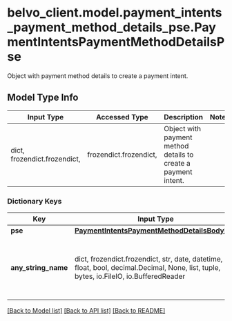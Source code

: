 # belvo_client.model.payment_intents_payment_method_details_pse.PaymentIntentsPaymentMethodDetailsPse

Object with payment method details to create a payment intent.

## Model Type Info
Input Type | Accessed Type | Description | Notes
------------ | ------------- | ------------- | -------------
dict, frozendict.frozendict,  | frozendict.frozendict,  | Object with payment method details to create a payment intent. | 

### Dictionary Keys
Key | Input Type | Accessed Type | Description | Notes
------------ | ------------- | ------------- | ------------- | -------------
**pse** | [**PaymentIntentsPaymentMethodDetailsBodyPse**](PaymentIntentsPaymentMethodDetailsBodyPse.md) | [**PaymentIntentsPaymentMethodDetailsBodyPse**](PaymentIntentsPaymentMethodDetailsBodyPse.md) |  | 
**any_string_name** | dict, frozendict.frozendict, str, date, datetime, int, float, bool, decimal.Decimal, None, list, tuple, bytes, io.FileIO, io.BufferedReader | frozendict.frozendict, str, BoolClass, decimal.Decimal, NoneClass, tuple, bytes, FileIO | any string name can be used but the value must be the correct type | [optional]

[[Back to Model list]](../../README.md#documentation-for-models) [[Back to API list]](../../README.md#documentation-for-api-endpoints) [[Back to README]](../../README.md)

